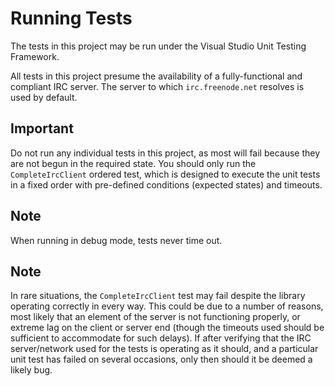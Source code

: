 ﻿Running Tests
=============

The tests in this project may be run under the Visual Studio Unit Testing
Framework.

All tests in this project presume the availability of a fully-functional and
compliant IRC server. The server to which `irc.freenode.net` resolves is used by
default.

## Important

Do not run any individual tests in this project, as most will fail because they
are not begun in the required state. You should only run the `CompleteIrcClient`
ordered test, which is designed to execute the unit tests in a fixed order with
pre-defined conditions (expected states) and timeouts.

## Note

When running in debug mode, tests never time out.

## Note

In rare situations, the `CompleteIrcClient` test may fail despite the library
operating correctly in every way. This could be due to a number of reasons, most
likely that an element of the server is not functioning properly, or extreme lag
on the client or server end (though the timeouts used should be sufficient to
accommodate for such delays). If after verifying that the IRC server/network
used for the tests is operating as it should, and a particular unit test has
failed on several occasions, only then should it be deemed a likely bug.
